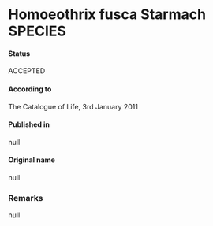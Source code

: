 # Homoeothrix fusca Starmach SPECIES

#### Status
ACCEPTED

#### According to
The Catalogue of Life, 3rd January 2011

#### Published in
null

#### Original name
null

### Remarks
null